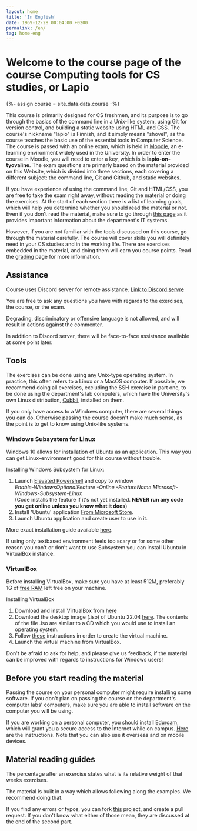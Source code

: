 ```yaml
---
layout: home
title: 'In English'
date: 1969-12-28 00:04:00 +0200
permalink: /en/
tag: home-eng
---
```


<h1 id="main-title">Welcome to the course page of the course Computing tools for CS studies, or Lapio </h1>
{%- assign course = site.data.data.course -%}

This course is primarily designed for CS freshmen, and its purpose is to go through the basics of the command line in a Unix-like system, using Git for version control, and building a static website using HTML and CSS. The course's nickname "lapio" is Finnish, and it simply means "shovel", as the course teaches the basic use of the essential tools in Computer Science.
The course is passed with an online exam, which is held in [Moodle]({{course.moodle}}), an e-learning environment widely used in the University. In order to enter the course  in Moodle, you will need to enter a key, which is is **lapio-on-tyovaline**. The exam questions are primarly based on the material provided on this Website, which is divided into three sections, each covering a different subject: the command line, Git and Github, and static websites.

If you have experience of using the command line, Git and HTML/CSS, you are free to take the exam right away, without reading the material or doing the exercises. At the start of each section there is a list of learning goals, which will help you determine whether you should read the material or not. Even if you don't read the material, make sure to go through [this page](/departments-systems) as it provides important information about the department's IT systems.

However, if you are not familiar with the tools discussed on this course, go through the material carefully. The course will cover skills you will definitely need in your CS studies and in the working life. There are exercises embedded in the material, and doing them will earn you course points. Read the [grading](/exam) page for more information.

## Assistance

Course uses Discord server for remote assistance.
[Link to Discord servre](https://study.cs.helsinki.fi/discord/join/lapio)

You are free to ask any questions you have with regards to the exercises, the course, or the exam.

Degrading, discriminatory or offensive language is not allowed, and will result in actions against the commenter.

In addition to Discord server, there will be face-to-face assistance available at some point later. <!--You can find timetable [here](/paja) --->

## Tools

The exercises can be done using any Unix-type operating system. In practice, this often refers to a Linux or a MacOS computer. If possible, we recommend doing all exercises, excluding the SSH exercise in part one, to be done using the department's lab computers, which have the University's own Linux distribution, [Cubbli](https://wiki.helsinki.fi/display/it4sci/Cubbli+Linux), installed on them.

If you only have access to a Windows computer, there are several things you can do. Otherwise passing the course doesn't make much sense, as the point is to get to know using Unix-like systems.

### **Windows Subsystem for Linux**

Windows 10 allows for installation of Ubuntu as an application. This way you can get Linux-environment good for this course without trouble.

Installing Windows Subsystem for Linux:

1. Launch [Elevated Powershell](https://www.thewindowsclub.com/how-to-open-an-elevated-powershell-prompt-in-windows-10) and copy to window 
<br>*Enable-WindowsOptionalFeature -Online -FeatureName Microsoft-Windows-Subsystem-Linux*
<br>(Code installs the feature if it's not yet installed. **NEVER run any code you get online unless you know what it does**)
2. Install 'Ubuntu' application [From Microsoft Store](https://www.microsoft.com/fi-fi/p/ubuntu/9nblggh4msv6?activetab=pivot%3Aoverviewtab).
3. Launch Ubuntu application and create user to use in it.

More exact installation guide available [here](https://docs.microsoft.com/en-us/windows/wsl/install-win10).

If using only textbased environment feels too scary or for some other reason you can't or don't want to use Subsystem you can install Ubuntu in VirtualBox instance.

### **VirtualBox**

Before installing VirtualBox, make sure you have at least 512M, preferably 1G of [free RAM](https://www.computerhope.com/issues/ch000149.htm) left free on your machine.

Installing VirtualBox

1. Download and install VirtualBox from [here](https://www.virtualbox.org/wiki/Downloads)
2. Download the desktop image (.iso) of Ubuntu 22.04 [here](http://releases.ubuntu.com/22.04/). The contents of the file .iso are similar to a CD which you would use to install an operating system.
3. Follow [these](http://www.psychocats.net/ubuntu/virtualbox) instructions in order to create the virtual machine.
4. Launch the virtual machine from VirtualBox.

Don't be afraid to ask for help, and please give us feedback, if the material can be improved with regards to instructions for Windows users!

## Before you start reading the material

Passing the course on your personal computer might require installing some software. If you don't plan on passing the course on the department's computer labs' computers, make sure you are able to install software on the computer you will be using.

If you are working on a personal computer, you should install [Eduroam](https://www.eduroam.org/what-is-eduroam/), which will grant you a secure access to the Internet while on campus. [Here](https://helpdesk.it.helsinki.fi/en/instructions/logging-and-connections/networks/setting-eduroam-installer-package) are the instructions. Note that you can also use it overseas and on mobile devices.


## Material reading guides

The percentage after an exercise states what is its relative weight of that weeks exercises.

The material is built in a way which allows following along the examples. We recommend doing that.

If you find any errors or typos, you can fork [this](https://github.com/tkt-lapio/tkt-lapio.github.io) project, and create a pull request. If you don't know what either of those mean, they are discussed at the end of the second part.

